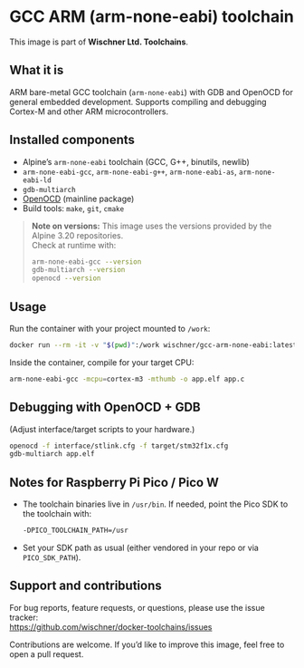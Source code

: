# GCC ARM (arm-none-eabi) toolchain

This image is part of **Wischner Ltd. Toolchains**.

## What it is
ARM bare-metal GCC toolchain (`arm-none-eabi`) with GDB and OpenOCD for general embedded development. Supports compiling and debugging Cortex-M and other ARM microcontrollers.

## Installed components
- Alpine’s `arm-none-eabi` toolchain (GCC, G++, binutils, newlib)
- `arm-none-eabi-gcc`, `arm-none-eabi-g++`, `arm-none-eabi-as`, `arm-none-eabi-ld`
- `gdb-multiarch`
- [OpenOCD](https://openocd.org/) (mainline package)
- Build tools: `make`, `git`, `cmake`

> **Note on versions:** This image uses the versions provided by the Alpine 3.20 repositories.  
> Check at runtime with:
> ```bash
> arm-none-eabi-gcc --version
> gdb-multiarch --version
> openocd --version
> ```

## Usage
Run the container with your project mounted to `/work`:

```bash
docker run --rm -it -v "$(pwd)":/work wischner/gcc-arm-none-eabi:latest
```

Inside the container, compile for your target CPU:

```bash
arm-none-eabi-gcc -mcpu=cortex-m3 -mthumb -o app.elf app.c
```

## Debugging with OpenOCD + GDB
(Adjust interface/target scripts to your hardware.)

```bash
openocd -f interface/stlink.cfg -f target/stm32f1x.cfg
gdb-multiarch app.elf
```

## Notes for Raspberry Pi Pico / Pico W
- The toolchain binaries live in `/usr/bin`. If needed, point the Pico SDK to the toolchain with:
  ```bash
  -DPICO_TOOLCHAIN_PATH=/usr
  ```
- Set your SDK path as usual (either vendored in your repo or via `PICO_SDK_PATH`).

## Support and contributions

For bug reports, feature requests, or questions, please use the issue tracker:  
<https://github.com/wischner/docker-toolchains/issues>

Contributions are welcome. If you’d like to improve this image, feel free to open a pull request.